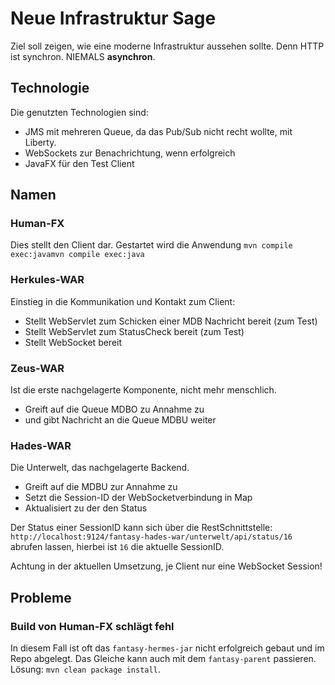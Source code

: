 # Neue Infrastruktur Sage

Ziel soll zeigen, wie eine moderne Infrastruktur aussehen sollte. Denn HTTP ist synchron. NIEMALS <b>asynchron</b>.

## Technologie
Die genutzten Technologien sind:
* JMS mit mehreren Queue, da das Pub/Sub nicht recht wollte, mit Liberty.
* WebSockets zur Benachrichtung, wenn erfolgreich
* JavaFX für den Test Client

## Namen

### Human-FX
Dies stellt den Client dar.
Gestartet wird die Anwendung ``mvn compile exec:javamvn compile exec:java``

### Herkules-WAR
Einstieg in die Kommunikation und Kontakt zum Client:
* Stellt WebServlet zum Schicken einer MDB Nachricht bereit (zum Test)
* Stellt WebServlet zum StatusCheck bereit (zum Test)
* Stellt WebSocket bereit

### Zeus-WAR
Ist die erste nachgelagerte Komponente, nicht mehr menschlich. 
* Greift auf die Queue MDBO zu Annahme zu
* und gibt Nachricht an die Queue MDBU weiter

### Hades-WAR
Die Unterwelt, das nachgelagerte Backend.
* Greift auf die MDBU zur Annahme zu
* Setzt die Session-ID der WebSocketverbindung in Map
* Aktualisiert zu der den Status

Der Status einer SessionID kann sich über die RestSchnittstelle:
``http://localhost:9124/fantasy-hades-war/unterwelt/api/status/16``
abrufen lassen, hierbei ist ``16`` die aktuelle SessionID.

Achtung in der aktuellen Umsetzung, je Client nur eine WebSocket Session!

## Probleme

### Build von Human-FX schlägt fehl
In diesem Fall ist oft das ``fantasy-hermes-jar`` nicht erfolgreich gebaut und im Repo abgelegt. Das Gleiche kann auch mit dem ``fantasy-parent`` passieren.
Lösung: ``mvn clean package install``.
 